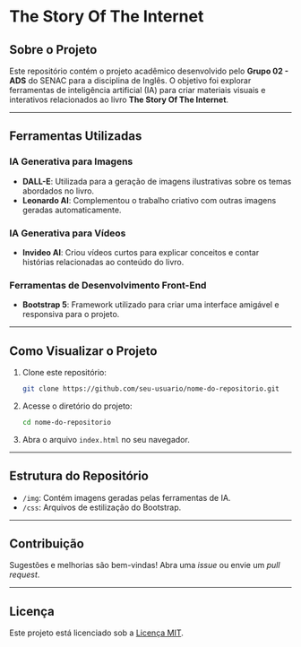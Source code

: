 # The Story Of The Internet

## Sobre o Projeto
Este repositório contém o projeto acadêmico desenvolvido pelo **Grupo 02 - ADS** do SENAC para a disciplina de Inglês. O objetivo foi explorar ferramentas de inteligência artificial (IA) para criar materiais visuais e interativos relacionados ao livro **The Story Of The Internet**.

---

## Ferramentas Utilizadas

### IA Generativa para Imagens
- **DALL-E**: Utilizada para a geração de imagens ilustrativas sobre os temas abordados no livro.
- **Leonardo AI**: Complementou o trabalho criativo com outras imagens geradas automaticamente.

### IA Generativa para Vídeos
- **Invideo AI**: Criou vídeos curtos para explicar conceitos e contar histórias relacionadas ao conteúdo do livro.

### Ferramentas de Desenvolvimento Front-End
- **Bootstrap 5**: Framework utilizado para criar uma interface amigável e responsiva para o projeto.

---

## Como Visualizar o Projeto
1. Clone este repositório:
   ```bash
   git clone https://github.com/seu-usuario/nome-do-repositorio.git
   ```
2. Acesse o diretório do projeto:
   ```bash
   cd nome-do-repositorio
   ```
3. Abra o arquivo `index.html` no seu navegador.

---

## Estrutura do Repositório
- `/img`: Contém imagens geradas pelas ferramentas de IA.
- `/css`: Arquivos de estilização do Bootstrap.

---

## Contribuição
Sugestões e melhorias são bem-vindas! Abra uma _issue_ ou envie um _pull request_.

---

## Licença
Este projeto está licenciado sob a [Licença MIT](LICENSE).


